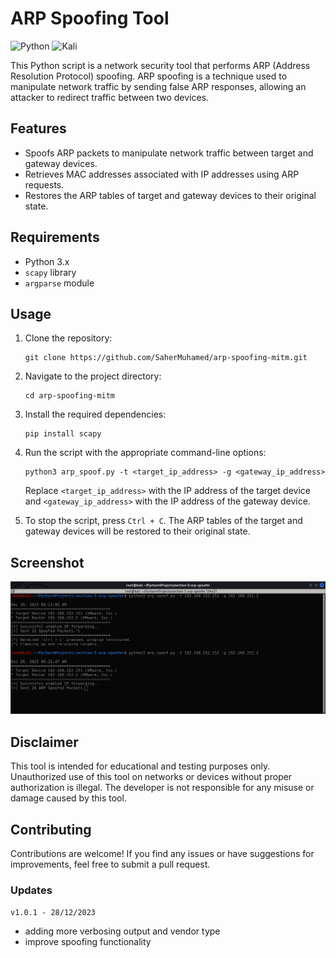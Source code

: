 # ARP Spoofing Tool

![Python](https://img.shields.io/badge/python-3670A0?style=for-the-badge&logo=python&logoColor=ffdd54)  ![Kali](https://img.shields.io/badge/Kali-268BEE?style=for-the-badge&logo=kalilinux&logoColor=white)

This Python script is a network security tool that performs ARP (Address Resolution Protocol) spoofing. ARP spoofing is a technique used to manipulate network traffic by sending false ARP responses, allowing an attacker to redirect traffic between two devices.

## Features
- Spoofs ARP packets to manipulate network traffic between target and gateway devices.
- Retrieves MAC addresses associated with IP addresses using ARP requests.
- Restores the ARP tables of target and gateway devices to their original state.

## Requirements
- Python 3.x
- `scapy` library
- `argparse` module

## Usage
1. Clone the repository:
    ```commandline
    git clone https://github.com/SaherMuhamed/arp-spoofing-mitm.git
    ```

2. Navigate to the project directory:
    ```commandline
    cd arp-spoofing-mitm
    ```
   
3. Install the required dependencies:
    ```commandline
    pip install scapy
    ```

4. Run the script with the appropriate command-line options:
    ```commandline
    python3 arp_spoof.py -t <target_ip_address> -g <gateway_ip_address>
    ```
    Replace `<target_ip_address>` with the IP address of the target device and `<gateway_ip_address>` with the IP address of the gateway device.

5. To stop the script, press `Ctrl + C`. The ARP tables of the target and gateway devices will be restored to their original state.

## Screenshot
![](https://github.com/SaherMuhamed/arp-spoofing-mitm/blob/master/screenshots/Screenshot%20from%202023-12-28%2008-24-35.png)

## Disclaimer
This tool is intended for educational and testing purposes only. Unauthorized use of this tool on networks or devices without proper authorization is illegal. The developer is not responsible for any misuse or damage caused by this tool.

## Contributing
Contributions are welcome! If you find any issues or have suggestions for improvements, feel free to submit a pull request.

### Updates
`v1.0.1 - 28/12/2023`
- adding more verbosing output and vendor type
- improve spoofing functionality 
